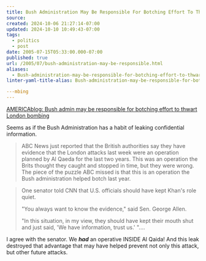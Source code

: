 ```yaml
---
title: Bush Administration May Be Responsible For Botching Effort To Thwart London Bombing
source: 
created: 2024-10-06 21:27:14-07:00
updated: 2024-10-10 10:49:43-07:00
tags:
  - politics
  - post
date: 2005-07-15T05:33:00.000-07:00
published: true
url: /2005/07/bush-administration-may-be-responsible.html
aliases:
  - Bush-administration-may-be-responsible-for-botching-effort-to-thwart-london-bombing
linter-yaml-title-alias: Bush-administration-may-be-responsible-for-botching-effort-to-thwart-london-bombing

---mbing
---
```



[AMERICAblog: Bush admin may be responsible for botching effort to thwart London bombing](http://americablog.blogspot.com/2005/07/bush-admin-may-be-responsible-for.html "AMERICAblog:  Bush admin may be responsible for botching effort to thwart London bombing")  
  
Seems as if the Bush Administration has a habit of leaking confidential information.  
  

>   
> ABC News just reported that the British authorities say they have evidence that the London attacks last week were an operation planned by Al Qaeda for the last two years. This was an operation the Brits thought they caught and stopped in time, but they were wrong. The piece of the puzzle ABC missed is that this is an operation the Bush administration helped botch last year.  

  
  

>   
> One senator told CNN that U.S. officials should have kept Khan's role quiet.  
>   
> "You always want to know the evidence," said Sen. George Allen.  
>   
> "In this situation, in my view, they should have kept their mouth shut and just said, 'We have information, trust us.' "....  

  
  
I agree with the senator. We **_had_** an operative INSIDE Al Qaida! And this leak destroyed that advantage that may have helped prevent not only this attack, but other future attacks.